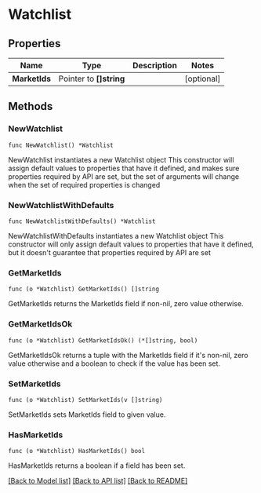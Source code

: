 # Watchlist

## Properties

Name | Type | Description | Notes
------------ | ------------- | ------------- | -------------
**MarketIds** | Pointer to **[]string** |  | [optional] 

## Methods

### NewWatchlist

`func NewWatchlist() *Watchlist`

NewWatchlist instantiates a new Watchlist object
This constructor will assign default values to properties that have it defined,
and makes sure properties required by API are set, but the set of arguments
will change when the set of required properties is changed

### NewWatchlistWithDefaults

`func NewWatchlistWithDefaults() *Watchlist`

NewWatchlistWithDefaults instantiates a new Watchlist object
This constructor will only assign default values to properties that have it defined,
but it doesn't guarantee that properties required by API are set

### GetMarketIds

`func (o *Watchlist) GetMarketIds() []string`

GetMarketIds returns the MarketIds field if non-nil, zero value otherwise.

### GetMarketIdsOk

`func (o *Watchlist) GetMarketIdsOk() (*[]string, bool)`

GetMarketIdsOk returns a tuple with the MarketIds field if it's non-nil, zero value otherwise
and a boolean to check if the value has been set.

### SetMarketIds

`func (o *Watchlist) SetMarketIds(v []string)`

SetMarketIds sets MarketIds field to given value.

### HasMarketIds

`func (o *Watchlist) HasMarketIds() bool`

HasMarketIds returns a boolean if a field has been set.


[[Back to Model list]](../README.md#documentation-for-models) [[Back to API list]](../README.md#documentation-for-api-endpoints) [[Back to README]](../README.md)


